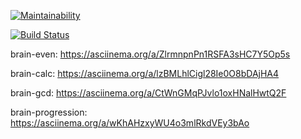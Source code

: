 [![Maintainability](https://api.codeclimate.com/v1/badges/060b8767262c1f1e950b/maintainability)](https://codeclimate.com/github/Johnny32id/frontend-project-lvl1/maintainability)

[![Build Status](https://travis-ci.org/Johnny32id/frontend-project-lvl1.svg?branch=master)](https://travis-ci.org/Johnny32id/frontend-project-lvl1)

brain-even: https://asciinema.org/a/ZlrmnpnPn1RSFA3sHC7Y5Op5s

brain-calc: https://asciinema.org/a/lzBMLhlCigl28Ie0O8bDAjHA4

brain-gcd: https://asciinema.org/a/CtWnGMqPJvlo1oxHNalHwtQ2F

brain-progression: https://asciinema.org/a/wKhAHzxyWU4o3mlRkdVEy3bAo